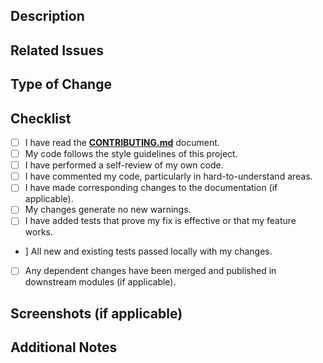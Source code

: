 <!--
Thank you for contributing to Aetherlang! 
Please provide a clear and concise description of your pull request.
-->

## Description

<!-- 
Describe the changes introduced by this pull request. 
What problem does it solve? What new features does it add? 
-->


## Related Issues

<!-- 
Link to any relevant issues. 
For example: `Closes #123`, `Fixes #456`, `Addresses #789` 
-->


## Type of Change

<!-- 
Please check the type of change that applies to this PR:
- [ ] Bug fix (non-breaking change which fixes an issue)
- [ ] New feature (non-breaking change which adds functionality)
- [ ] Breaking change (fix or feature that would cause existing functionality to not work as expected)
- [ ] Documentation update
- [ ] Code refactoring (no functional changes)
- [ ] Build/CI/CD related changes
- [ ] Other (please describe):
-->


## Checklist

<!-- 
Please go through this checklist before submitting your PR.
If an item is not applicable, you can mark it as N/A. 
-->

- [ ] I have read the [**CONTRIBUTING.md**](../CONTRIBUTING.md) document.
- [ ] My code follows the style guidelines of this project.
- [ ] I have performed a self-review of my own code.
- [ ] I have commented my code, particularly in hard-to-understand areas.
- [ ] I have made corresponding changes to the documentation (if applicable).
- [ ] My changes generate no new warnings.
- [ ] I have added tests that prove my fix is effective or that my feature works.
- ] All new and existing tests passed locally with my changes.
- [ ] Any dependent changes have been merged and published in downstream modules (if applicable).

## Screenshots (if applicable)

<!-- 
If your changes include UI modifications, please add screenshots here to help demonstrate the changes.
Delete this section if not applicable.
-->


## Additional Notes

<!-- 
Add any other context or information about the pull request here.
-->

